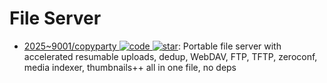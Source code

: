 # File Server

- [2025~9001/copyparty ![code](https://ng-tech.icu/assets/code.svg) ![star](https://img.shields.io/github/stars/9001/copyparty)](https://github.com/9001/copyparty): Portable file server with accelerated resumable uploads, dedup, WebDAV, FTP, TFTP, zeroconf, media indexer, thumbnails++ all in one file, no deps
